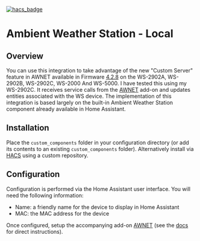 [![hacs_badge](https://img.shields.io/badge/HACS-Custom-41BDF5.svg?style=for-the-badge)](https://github.com/hacs/integration)

# Ambient Weather Station - Local

## Overview

You can use this integration to take advantage of the new "Custom Server" feature in AWNET available in Firmware [4.2.8](https://ambientweather.com/support) on the WS-2902A, WS-2902B, WS-2902C, WS-2000 And WS-5000. I have tested this using my WS-2902C. It receives service calls from the [AWNET](https://github.com/tlskinneriv/hassio-addons/tree/master/awnet) add-on and updates entities associated with the WS device. The implementation of this integration is based largely on the built-in Ambient Weather Station component already available in Home Assistant.

## Installation

Place the `custom_components` folder in your configuration directory (or add its contents to an existing `custom_components` folder). Alternatively install via [HACS](https://hacs.xyz/) using a custom repository.

## Configuration

Configuration is performed via the Home Assistant user interface. You will need the following information:

- Name: a friendly name for the device to display in Home Assistant
- MAC: the MAC address for the device

Once configured, setup the accompanying add-on [AWNET](https://github.com/tlskinneriv/hassio-addons/tree/master/awnet) (see the [docs](https://github.com/tlskinneriv/hassio-addons/blob/master/awnet/DOCS.md) for direct instructions).
